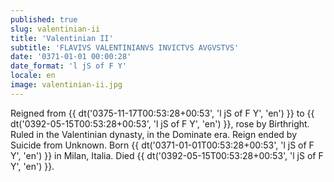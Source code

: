 ```yaml
---
published: true
slug: valentinian-ii
title: 'Valentinian II'
subtitle: 'FLAVIVS VALENTINIANVS INVICTVS AVGVSTVS'
date: '0371-01-01 00:00:28'
date_format: 'l jS of F Y'
locale: en
image: valentinian-ii.jpg
---
```


Reigned from {{ dt('0375-11-17T00:53:28+00:53', 'l jS of F Y', 'en') }} to {{ dt('0392-05-15T00:53:28+00:53', 'l jS of F Y', 'en') }}, rose by Birthright. Ruled in the Valentinian dynasty, in the Dominate era. Reign ended by Suicide from Unknown. Born {{ dt('0371-01-01T00:53:28+00:53', 'l jS of F Y', 'en') }} in Milan, Italia. Died {{ dt('0392-05-15T00:53:28+00:53', 'l jS of F Y', 'en') }}.
